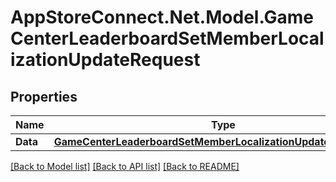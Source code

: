 # AppStoreConnect.Net.Model.GameCenterLeaderboardSetMemberLocalizationUpdateRequest

## Properties

Name | Type | Description | Notes
------------ | ------------- | ------------- | -------------
**Data** | [**GameCenterLeaderboardSetMemberLocalizationUpdateRequestData**](GameCenterLeaderboardSetMemberLocalizationUpdateRequestData.md) |  | 

[[Back to Model list]](../README.md#documentation-for-models) [[Back to API list]](../README.md#documentation-for-api-endpoints) [[Back to README]](../README.md)

